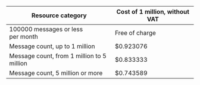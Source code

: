 | Resource category | Cost of 1 million, without VAT |
| ----- | ----- |
| 100000 messages or less per month | Free of charge |
| Message count, up to 1 million | $0.923076 |
| Message count, from 1 million to 5 million | $0.833333 |
| Message count, 5 million or more | $0.743589 |